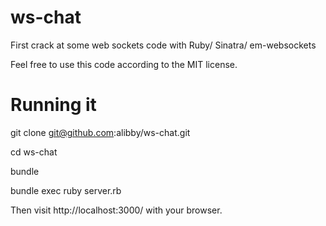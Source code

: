 ws-chat
=======

First crack at some web sockets code with Ruby/ Sinatra/ em-websockets

Feel free to use this code according to the MIT license.

Running it
=============

git clone git@github.com:alibby/ws-chat.git

cd ws-chat

bundle

bundle exec ruby server.rb

Then visit http://localhost:3000/ with your browser.

